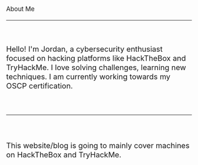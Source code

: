 <big>About Me<big>
<hr>
<br>
<p>Hello! I'm Jordan, a cybersecurity enthusiast focused on hacking platforms like HackTheBox and TryHackMe. I love solving challenges, learning new techniques. I am currently working towards my OSCP certification.</p>
<br>
<hr>
<br>
<br>
This website/blog is going to mainly cover machines on HackTheBox and TryHackMe.
